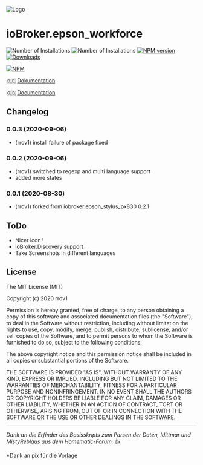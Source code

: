 ![Logo](admin/epson_stylus_px830.png)
# ioBroker.epson_workforce

![Number of Installations](http://iobroker.live/badges/epson_workforce-installed.svg) ![Number of Installations](http://iobroker.live/badges/epson_workforce-stable.svg) [![NPM version](http://img.shields.io/npm/v/iobroker.epson_workforce.svg)](https://www.npmjs.com/package/iobroker.epson_workforce)
[![Downloads](https://img.shields.io/npm/dm/iobroker.epson_workforce.svg)](https://www.npmjs.com/package/iobroker.epson_workforce)

[![NPM](https://nodei.co/npm/iobroker.epson_workforce.png?downloads=true)](https://nodei.co/npm/iobroker.epson_workforce/)


:de: [Dokumentation](/docs/de/doc_epson_workforce_de.md)

:uk: [Documentation](/docs/en/doc_epson_workforce_en.md)


## Changelog
### 0.0.3 (2020-09-06)
* (rrov1) install failure of package fixed

### 0.0.2 (2020-09-06)
* (rrov1) switched to regexp and multi language support
* added more states

### 0.0.1 (2020-08-30)
* (rrov1) forked from iobroker.epson_stylus_px830 0.2.1

## ToDo
* Nicer icon !
* ioBroker.Discovery support
* Take Screenshots in different languages

## License

The MIT License (MIT)

Copyright (c) 2020 rrov1

Permission is hereby granted, free of charge, to any person obtaining a copy
of this software and associated documentation files (the "Software"), to deal
in the Software without restriction, including without limitation the rights
to use, copy, modify, merge, publish, distribute, sublicense, and/or sell
copies of the Software, and to permit persons to whom the Software is
furnished to do so, subject to the following conditions:

The above copyright notice and this permission notice shall be included in all
copies or substantial portions of the Software.

THE SOFTWARE IS PROVIDED "AS IS", WITHOUT WARRANTY OF ANY KIND, EXPRESS OR
IMPLIED, INCLUDING BUT NOT LIMITED TO THE WARRANTIES OF MERCHANTABILITY,
FITNESS FOR A PARTICULAR PURPOSE AND NONINFRINGEMENT. IN NO EVENT SHALL THE
AUTHORS OR COPYRIGHT HOLDERS BE LIABLE FOR ANY CLAIM, DAMAGES OR OTHER
LIABILITY, WHETHER IN AN ACTION OF CONTRACT, TORT OR OTHERWISE, ARISING FROM,
OUT OF OR IN CONNECTION WITH THE SOFTWARE OR THE USE OR OTHER DEALINGS IN THE
SOFTWARE.

---
*Dank an die Erfinder des Basisskripts zum Parsen der Daten, Idittmar und MistyReblaus aus dem [Homematic-Forum](http://homematic-forum.de/forum/viewtopic.php?f=31&t=25140).* :+1: 

*Dank an pix für die Vorlage
